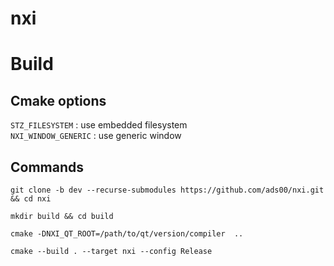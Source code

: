 # nxi

# Build
## Cmake options
`STZ_FILESYSTEM` : use embedded filesystem \
`NXI_WINDOW_GENERIC` : use generic window

## Commands
```
git clone -b dev --recurse-submodules https://github.com/ads00/nxi.git && cd nxi
```

```
mkdir build && cd build
```

```
cmake -DNXI_QT_ROOT=/path/to/qt/version/compiler  ..
```

```
cmake --build . --target nxi --config Release
```
